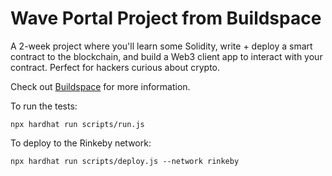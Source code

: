 # Wave Portal Project from Buildspace

A 2-week project where you'll learn some Solidity, write + deploy a smart contract to the blockchain, and build a Web3 client app to interact with your contract. Perfect for hackers curious about crypto.

Check out [Buildspace](https://buildspace.so/) for more information.

To run the tests:

```shell
npx hardhat run scripts/run.js
```

To deploy to the Rinkeby network:

```shell
npx hardhat run scripts/deploy.js --network rinkeby
```
